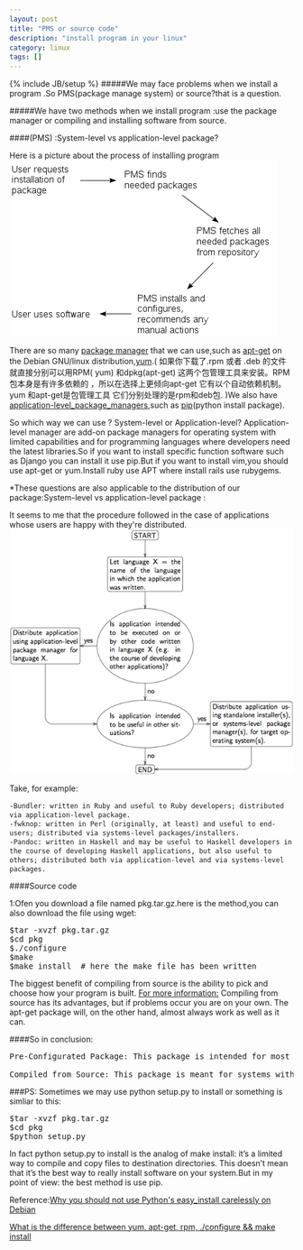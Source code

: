 ```yaml
---
layout: post
title: "PMS or source code"
description: "install program in your linux"
category: linux
tags: []
---
```

{% include JB/setup %}
#####We may face problems when we install a program .So PMS(package manage system) or source?that is a question.

#####We have two methods when we install program :use the package manager or compiling and installing software from source.

####(PMS) :System-level vs application-level package?

Here is a picture about the process of installing program
<img src="/images/Pms.png"/>

There are so many [package manager](http://en.wikipedia.org/wiki/Package_management_system) that we can use,such as [apt-get](http://en.wikipedia.org/wiki/Advanced_Packaging_Tool) on the Debian GNU/linux distribution,[yum](http://en.wikipedia.org/wiki/Yellow_dog_Updater,_Modified).(
如果你下载了.rpm 或者 .deb 的文件 就直接分别可以用RPM( yum) 和dpkg(apt-get) 这两个包管理工具来安装。RPM包本身是有许多依赖的 ，所以在选择上更倾向apt-get 它有以个自动依赖机制。yum 和apt-get是包管理工具 它们分别处理的是rpm和deb包.
)We also have [application-level_package_managers](http://en.wikipedia.org/wiki/List_of_software_package_management_systems#Application-level_package_managers),such as [pip](https://pypi.python.org/pypi/pip)(python install package).

So which way we can use ? System-level or Application-level? Application-level manager are add-on package managers for operating system with limited capabilities and for programming languages where developers need the latest libraries.So if you want to install specific function software such as Django you can install it use pip.But if you want to install vim,you should use apt-get or yum.Install ruby use APT where install rails use rubygems.

*These questions are also applicable to the distribution of our package:System-level vs application-level package :

It seems to me that the procedure followed in the case of applications whose users are happy with they're distributed.
<img src="/images/software_distribute.png"/>

Take, for example:

    -Bundler: written in Ruby and useful to Ruby developers; distributed via application-level package.
    -fwknop: written in Perl (originally, at least) and useful to end-users; distributed via systems-level packages/installers.
    -Pandoc: written in Haskell and may be useful to Haskell developers in the course of developing Haskell applications, but also useful to others; distributed both via application-level and via systems-level packages.


####Source code

1:Ofen you download a file named pkg.tar.gz.here is the method,you can also download the file using wget:
<pre class="pre-color">
$tar -xvzf pkg.tar.gz
$cd pkg
$./configure
$make
$make install  # here the make file has been written
</pre>

The biggest benefit of compiling from source is the ability to pick and choose how your program is built. [For more information:](http://www.hostreview.com/blog/technical_support/articles/sourcecode.html)
Compiling from source has its advantages, but if problems occur you are on your own. The apt-get package will, on the other hand, almost always work as well as it can.

####So in conclusion:

<pre>
Pre-Configurated Package: This package is intended for most users. It is designed to work well with most packages, and does not require any extra libraries for compiling.

Compiled from Source: This package is meant for systems with very customized options. Most importantly, either a custom kernel or custom x-servers/system commands. It is for the more experienced user, but is much more likely to fit any setup, as it is compiled to your system's specs.
</pre>

###PS:
Sometimes we may use python setup.py to install or something is simliar to this:
<pre class="pre-color">
$tar -xvzf pkg.tar.gz
$cd pkg
$python setup.py
</pre>
In fact python setup.py to install is the analog of make install: it’s a limited way to compile and copy files to destination directories. This doesn’t mean that it’s the best way to really install software on your system.But in my point of view: the best method is use pip.



Reference:[Why you should not use Python's easy_install carelessly on Debian](http://workaround.org/easy-install-debian)

[What is the difference between yum, apt-get, rpm, ./configure && make install](http://superuser.com/questions/125933/what-is-the-difference-between-yum-apt-get-rpm-configure-make-install)






























